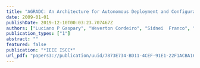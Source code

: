 ```yaml
---
title: "AGRADC: An Architecture for Autonomous Deployment and Configuration of Grid Computing Applications"
date: 2009-01-01
publishDate: 2019-12-10T00:03:23.707467Z
authors: ["Luciano P Gaspary", "Weverton Cordeiro", "Sidnei  Franco", "Marinho Barcellos", "Gerson Cavalheiro"]
publication_types: ["1"]
abstract: ""
featured: false
publication: "*IEEE ISCC*"
url_pdf: "papers3://publication/uuid/7873E734-BD11-4CEF-91E1-22F1ACBA164C"
---
```


